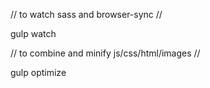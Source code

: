 
//  to watch sass and browser-sync  //

gulp watch


//  to combine and minify js/css/html/images  //

gulp optimize
